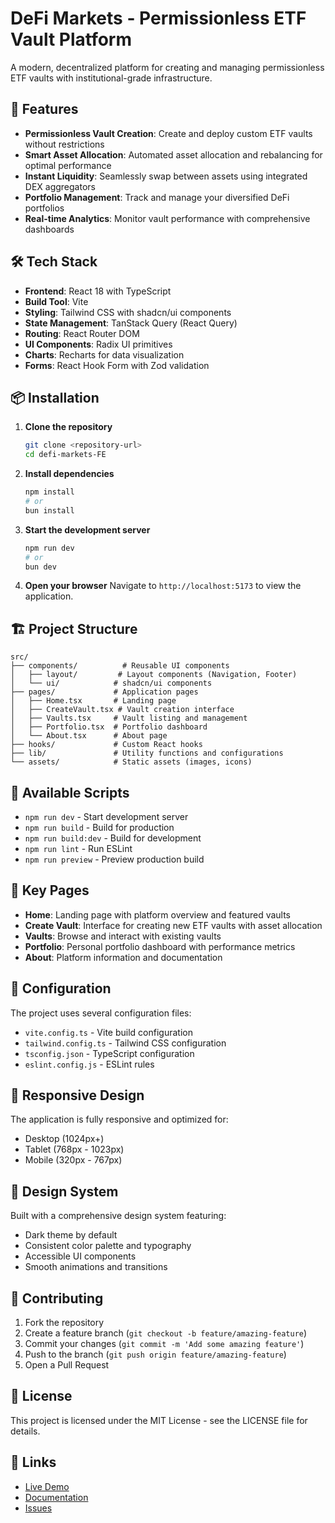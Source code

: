 # DeFi Markets - Permissionless ETF Vault Platform
A modern, decentralized platform for creating and managing permissionless ETF vaults with institutional-grade infrastructure.

## 🚀 Features

- **Permissionless Vault Creation**: Create and deploy custom ETF vaults without restrictions
- **Smart Asset Allocation**: Automated asset allocation and rebalancing for optimal performance
- **Instant Liquidity**: Seamlessly swap between assets using integrated DEX aggregators
- **Portfolio Management**: Track and manage your diversified DeFi portfolios
- **Real-time Analytics**: Monitor vault performance with comprehensive dashboards

## 🛠️ Tech Stack

- **Frontend**: React 18 with TypeScript
- **Build Tool**: Vite
- **Styling**: Tailwind CSS with shadcn/ui components
- **State Management**: TanStack Query (React Query)
- **Routing**: React Router DOM
- **UI Components**: Radix UI primitives
- **Charts**: Recharts for data visualization
- **Forms**: React Hook Form with Zod validation

## 📦 Installation

1. **Clone the repository**
   ```bash
   git clone <repository-url>
   cd defi-markets-FE
   ```

2. **Install dependencies**
   ```bash
   npm install
   # or
   bun install
   ```

3. **Start the development server**
   ```bash
   npm run dev
   # or
   bun dev
   ```

4. **Open your browser**
   Navigate to `http://localhost:5173` to view the application.

## 🏗️ Project Structure

```
src/
├── components/          # Reusable UI components
│   ├── layout/         # Layout components (Navigation, Footer)
│   └── ui/            # shadcn/ui components
├── pages/             # Application pages
│   ├── Home.tsx       # Landing page
│   ├── CreateVault.tsx # Vault creation interface
│   ├── Vaults.tsx     # Vault listing and management
│   ├── Portfolio.tsx  # Portfolio dashboard
│   └── About.tsx      # About page
├── hooks/             # Custom React hooks
├── lib/               # Utility functions and configurations
└── assets/            # Static assets (images, icons)
```

## 🚀 Available Scripts

- `npm run dev` - Start development server
- `npm run build` - Build for production
- `npm run build:dev` - Build for development
- `npm run lint` - Run ESLint
- `npm run preview` - Preview production build

## 🎯 Key Pages

- **Home**: Landing page with platform overview and featured vaults
- **Create Vault**: Interface for creating new ETF vaults with asset allocation
- **Vaults**: Browse and interact with existing vaults
- **Portfolio**: Personal portfolio dashboard with performance metrics
- **About**: Platform information and documentation

## 🔧 Configuration

The project uses several configuration files:
- `vite.config.ts` - Vite build configuration
- `tailwind.config.ts` - Tailwind CSS configuration
- `tsconfig.json` - TypeScript configuration
- `eslint.config.js` - ESLint rules

## 📱 Responsive Design

The application is fully responsive and optimized for:
- Desktop (1024px+)
- Tablet (768px - 1023px)
- Mobile (320px - 767px)

## 🎨 Design System

Built with a comprehensive design system featuring:
- Dark theme by default
- Consistent color palette and typography
- Accessible UI components
- Smooth animations and transitions

## 🤝 Contributing

1. Fork the repository
2. Create a feature branch (`git checkout -b feature/amazing-feature`)
3. Commit your changes (`git commit -m 'Add some amazing feature'`)
4. Push to the branch (`git push origin feature/amazing-feature`)
5. Open a Pull Request

## 📄 License

This project is licensed under the MIT License - see the LICENSE file for details.

## 🔗 Links

- [Live Demo](https://your-demo-url.com)
- [Documentation](https://your-docs-url.com)
- [Issues](https://github.com/your-username/defi-markets-FE/issues)
